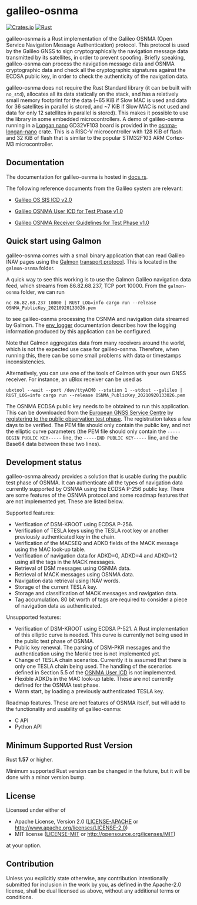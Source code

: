 # galileo-osnma

[![Crates.io][crates-badge]][crates-url]
[![Rust](https://github.com/daniestevez/galileo-osnma/actions/workflows/rust.yml/badge.svg)](https://github.com/daniestevez/galileo-osnma/actions/workflows/rust.yml)

[crates-badge]: https://img.shields.io/crates/v/galileo-osnma.svg
[crates-url]: https://crates.io/crates/galileo-osnma

galileo-osnma is a Rust implementation of the Galileo OSNMA (Open Service
Navigation Message Authentication) protocol. This protocol is used by the
Galileo GNSS to sign cryptographically the navigation message data transmitted
by its satellites, in order to prevent spoofing. Briefly speaking, galileo-osnma
can process the navigation message data and OSNMA cryptographic data and check
all the cryptographic signatures against the ECDSA public key, in order to check
the authenticity of the navigation data.

galileo-osnma does not require the Rust Standard library (it can be built with
`no_std`), allocates all its data statically on the stack, and has a relatively
small memory footprint for the data (~65 KiB if Slow MAC is used and data for 36
satellites in parallel is stored, and ~7 KiB if Slow MAC is not used and data
for only 12 satellites in parallel is stored). This makes it possible to use the
library in some embedded microcontrollers. A demo of galileo-osnma running in a
[Longan nano](https://longan.sipeed.com/en/) GD32VF103 board is provided in the
[osnma-longan-nano](https://github.com/daniestevez/galileo-osnma/tree/main/osnma-longan-nano)
crate. This is a RISC-V microcontroller with 128 KiB of flash and 32 KiB of flash
that is similar to the popular STM32F103 ARM Cortex-M3 microcontroller.

## Documentation

The documentation for galileo-osnma is hosted in
[docs.rs](https://docs.rs/galileo-osnma/).

The following reference documents from the Galileo system are relevant:

* [Galileo OS SIS ICD v2.0](https://www.gsc-europa.eu/sites/default/files/sites/all/files/Galileo_OS_SIS_ICD_v2.0.pdf)

* [Galileo OSNMA User ICD for Test Phase v1.0](https://www.gsc-europa.eu/sites/default/files/sites/all/files/Galileo_OSNMA_User_ICD_for_Test_Phase_v1.0.pdf)

* [Galileo OSNMA Receiver Guidelines for Test Phase v1.0](https://www.gsc-europa.eu/sites/default/files/sites/all/files/Galileo_OSNMA_Receiver_Guidelines_for_Test_Phase_v1.0.pdf)

## Quick start using Galmon

galileo-osnma comes with a small binary application that can read Galileo INAV
pages using the [Galmon](https://github.com/berthubert/galmon) [transport
protocol](https://github.com/berthubert/galmon#internals). This is located in
the `galmon-osnma` folder.

A quick way to see this working is to use the Galmon Galileo navigation data
feed, which streams from 86.82.68.237, TCP port 10000. From the `galmon-osnma`
folder, we can run
```
nc 86.82.68.237 10000 | RUST_LOG=info cargo run --release OSNMA_PublicKey_20210920133026.pem
```
to see galileo-osnma processing the OSNMA and navigation data streamed by Galmon.
The [env_logger](https://docs.rs/env_logger/latest/env_logger/) documentation describes
how the logging information produced by this application can be configured.

Note that Galmon aggregates data from many receivers around the world, which is
not the expected use case for galileo-osnma. Therefore, when running this,
there can be some small problems with data or timestamps inconsistencies.

Alternatively, you can use one of the tools of Galmon with your own GNSS
receiver. For instance, an uBlox receiver can be used as
```
ubxtool --wait --port /dev/ttyACM0 --station 1 --stdout --galileo | RUST_LOG=info cargo run --release OSNMA_PublicKey_20210920133026.pem
```

The OSNMA ECDSA public key needs to be obtained to run this application. This
can be downloaded from the
[European GNSS Service Centre](https://www.gsc-europa.eu/)
by
[registering to the public observation test phase](https://www.gsc-europa.eu/support-to-developers/osnma-public-observation-test-phase/register).
The registration takes a few days to be verified. The PEM file should only contain
the public key, and not the elliptic curve parameters (the PEM file should only contain the
`-----BEGIN PUBLIC KEY-----` line, the `-----END PUBLIC KEY-----` line, and the Base64
data between these two lines).

## Development status

galileo-osnma already provides a solution that is usable during the puublic test
phase of OSNMA. It can authenticate all the types of navigation data currently
supported by OSNMA using the ECDSA P-256 public key. There are some
features of the OSNMA protocol and some roadmap features that are not
implemented yet. These are listed below.

Supported features:

* Verification of DSM-KROOT using ECDSA P-256.
* Verification of TESLA keys using the TESLA root key or another previously
  authenticated key in the chain.
* Verification of the MACSEQ and ADKD fields of the MACK message using the MAC
  look-up table.
* Verification of navigation data for ADKD=0, ADKD=4 and ADKD=12 using all the
  tags in the MACK messages.
* Retrieval of DSM messages using OSNMA data.
* Retrieval of MACK messages using OSNMA data.
* Navigation data retrieval using INAV words.
* Storage of the current TESLA key.
* Storage and classification of MACK messages and navigation data.
* Tag accumulation. 80 bit worth of tags are required to consider a piece
  of navigation data as authenticated.

Unsupported features:

* Verification of DSM-KROOT using ECDSA P-521. A Rust implementation of this
  elliptic curve is needed. This curve is currently not being used in the public test
  phase of OSNMA.
* Public key renewal. The parsing of DSM-PKR messages and the authentication
  using the Merkle tree is not implemented yet.
* Change of TESLA chain scenarios. Currently it is assumed that there is only
  one TESLA chain being used. The handling of the scenarios defined in Section
  5.5 of the
  [OSNMA User ICD](https://www.gsc-europa.eu/sites/default/files/sites/all/files/Galileo_OSNMA_User_ICD_for_Test_Phase_v1.0.pdf)
  is not implemented.
* Flexible ADKDs in the MAC look-up table. These are not currently defined for
  the OSNMA test phase.
* Warm start, by loading a previously authenticated TESLA key.

Roadmap features. These are not features of OSNMA itself, but will add to the
functionality and usability of galileo-osnma:

* C API
* Python API

## Minimum Supported Rust Version

Rust **1.57** or higher.

Minimum supported Rust version can be changed in the future, but it will be done
with a minor version bump.

## License

Licensed under either of

 * Apache License, Version 2.0
   ([LICENSE-APACHE](LICENSE-APACHE) or http://www.apache.org/licenses/LICENSE-2.0)
 * MIT license
   ([LICENSE-MIT](LICENSE-MIT) or http://opensource.org/licenses/MIT)

at your option.

## Contribution

Unless you explicitly state otherwise, any contribution intentionally submitted
for inclusion in the work by you, as defined in the Apache-2.0 license, shall be
dual licensed as above, without any additional terms or conditions.

